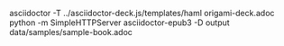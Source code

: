 asciidoctor -T ../asciidoctor-deck.js/templates/haml origami-deck.adoc
python -m SimpleHTTPServer
asciidoctor-epub3 -D output data/samples/sample-book.adoc
